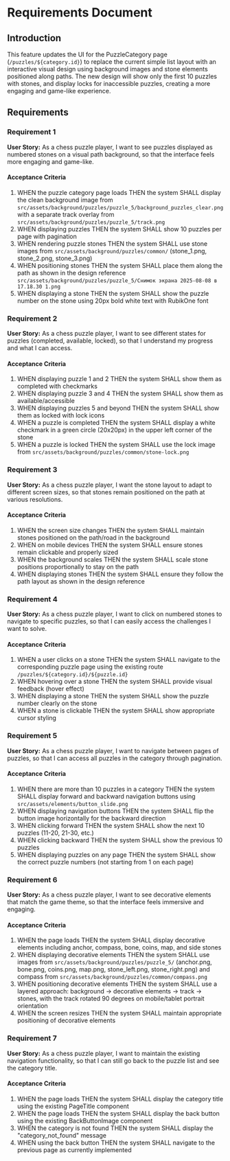 # Requirements Document

## Introduction

This feature updates the UI for the PuzzleCategory page (`/puzzles/${category.id}`) to replace the current simple list layout with an interactive visual design using background images and stone elements positioned along paths. The new design will show only the first 10 puzzles with stones, and display locks for inaccessible puzzles, creating a more engaging and game-like experience.

## Requirements

### Requirement 1

**User Story:** As a chess puzzle player, I want to see puzzles displayed as numbered stones on a visual path background, so that the interface feels more engaging and game-like.

#### Acceptance Criteria

1. WHEN the puzzle category page loads THEN the system SHALL display the clean background image from `src/assets/background/puzzles/puzzle_5/background_puzzles_clear.png` with a separate track overlay from `src/assets/background/puzzles/puzzle_5/track.png`
2. WHEN displaying puzzles THEN the system SHALL show 10 puzzles per page with pagination
3. WHEN rendering puzzle stones THEN the system SHALL use stone images from `src/assets/background/puzzles/common/` (stone_1.png, stone_2.png, stone_3.png)
4. WHEN positioning stones THEN the system SHALL place them along the path as shown in the design reference `src/assets/background/puzzles/puzzle_5/Снимок экрана 2025-08-08 в 17.18.30 1.png`
5. WHEN displaying a stone THEN the system SHALL show the puzzle number on the stone using 20px bold white text with RubikOne font

### Requirement 2

**User Story:** As a chess puzzle player, I want to see different states for puzzles (completed, available, locked), so that I understand my progress and what I can access.

#### Acceptance Criteria

1. WHEN displaying puzzle 1 and 2 THEN the system SHALL show them as completed with checkmarks
2. WHEN displaying puzzle 3 and 4 THEN the system SHALL show them as available/accessible
3. WHEN displaying puzzles 5 and beyond THEN the system SHALL show them as locked with lock icons
4. WHEN a puzzle is completed THEN the system SHALL display a white checkmark in a green circle (20x20px) in the upper left corner of the stone
5. WHEN a puzzle is locked THEN the system SHALL use the lock image from `src/assets/background/puzzles/common/stone-lock.png`

### Requirement 3

**User Story:** As a chess puzzle player, I want the stone layout to adapt to different screen sizes, so that stones remain positioned on the path at various resolutions.

#### Acceptance Criteria

1. WHEN the screen size changes THEN the system SHALL maintain stones positioned on the path/road in the background
2. WHEN on mobile devices THEN the system SHALL ensure stones remain clickable and properly sized
3. WHEN the background scales THEN the system SHALL scale stone positions proportionally to stay on the path
4. WHEN displaying stones THEN the system SHALL ensure they follow the path layout as shown in the design reference

### Requirement 4

**User Story:** As a chess puzzle player, I want to click on numbered stones to navigate to specific puzzles, so that I can easily access the challenges I want to solve.

#### Acceptance Criteria

1. WHEN a user clicks on a stone THEN the system SHALL navigate to the corresponding puzzle page using the existing route `/puzzles/${category.id}/${puzzle.id}`
2. WHEN hovering over a stone THEN the system SHALL provide visual feedback (hover effect)
3. WHEN displaying a stone THEN the system SHALL show the puzzle number clearly on the stone
4. WHEN a stone is clickable THEN the system SHALL show appropriate cursor styling

### Requirement 5

**User Story:** As a chess puzzle player, I want to navigate between pages of puzzles, so that I can access all puzzles in the category through pagination.

#### Acceptance Criteria

1. WHEN there are more than 10 puzzles in a category THEN the system SHALL display forward and backward navigation buttons using `src/assets/elements/button_slide.png`
2. WHEN displaying navigation buttons THEN the system SHALL flip the button image horizontally for the backward direction
3. WHEN clicking forward THEN the system SHALL show the next 10 puzzles (11-20, 21-30, etc.)
4. WHEN clicking backward THEN the system SHALL show the previous 10 puzzles
5. WHEN displaying puzzles on any page THEN the system SHALL show the correct puzzle numbers (not starting from 1 on each page)

### Requirement 6

**User Story:** As a chess puzzle player, I want to see decorative elements that match the game theme, so that the interface feels immersive and engaging.

#### Acceptance Criteria

1. WHEN the page loads THEN the system SHALL display decorative elements including anchor, compass, bone, coins, map, and side stones
2. WHEN displaying decorative elements THEN the system SHALL use images from `src/assets/background/puzzles/puzzle_5/` (anchor.png, bone.png, coins.png, map.png, stone_left.png, stone_right.png) and compass from `src/assets/background/puzzles/common/compass.png`
3. WHEN positioning decorative elements THEN the system SHALL use a layered approach: background -> decorative elements -> track -> stones, with the track rotated 90 degrees on mobile/tablet portrait orientation
4. WHEN the screen resizes THEN the system SHALL maintain appropriate positioning of decorative elements

### Requirement 7

**User Story:** As a chess puzzle player, I want to maintain the existing navigation functionality, so that I can still go back to the puzzle list and see the category title.

#### Acceptance Criteria

1. WHEN the page loads THEN the system SHALL display the category title using the existing PageTitle component
2. WHEN the page loads THEN the system SHALL display the back button using the existing BackButtonImage component
3. WHEN the category is not found THEN the system SHALL display the "category_not_found" message
4. WHEN using the back button THEN the system SHALL navigate to the previous page as currently implemented
